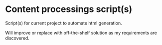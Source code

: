 # Content processings script(s)
Script(s) for current project to automate html generation.

Will improve or replace with off-the-shelf solution as my requirements are discovered.
